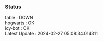### Status


table : DOWN  
hogwarts : OK  
icy-bot : OK  
Latest Update : 2024-02-27 05:08:34.014311
